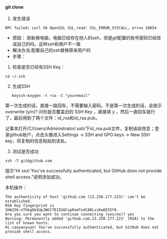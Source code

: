 #### git clone

1. 发生错误

```
RPC failed; curl 56 OpenSSL SSL_read: SSL_ERROR_SYSCALL, errno 10054
```
- 原因： 刚新换电脑，电脑已经存在他人的ssh，但是git配置的账号密码已经改成自己的吗，这样ssh和用户不一致
- 解决办法:配置自己的ssh替换原来用户的
- 步骤：
1. 检查是否已经有SSH Key：

```
cd ~/.ssh
```



2. 生成SSH

```
   Keyssh-keygen -t rsa -C "youremail"
```
第一次生成的话，直接一路回车，不需要输入密码。不是第一次生成的话，会提示 overwrite (y/n)? 问你是否覆盖旧的 SSH Key ，直接填 y ，然后一直回车就行了，最后得到了两个文件：id_rsa和id_rsa.pub。

记事本打开/C/Users/Administrator/.ssh/下id_rsa.pub文件，复制该段信息；登录github账户，点击头像进入Settings -> SSH and GPG keys -> New SSH key，将复制的信息粘贴到该处。

3.  测试是否成功

```
ssh -T git@github.com
```
提示“Hi xxx! You've successfully authenticated, but GitHub does not provide shell access.”说明添加成功。

本机操作：
```
The authenticity of host 'github.com (13.250.177.223)' can't be established.
RSA key fingerprint is SHA256:nThbg6kXUpJWGl7E1IGOCspRomTxdCARLviKw6E5SY8.
Are you sure you want to continue connecting (yes/no)? yes
Warning: Permanently added 'github.com,13.250.177.223' (RSA) to the list of known hosts.
Hi caoyanyuan! You've successfully authenticated, but GitHub does not provide shell access.
```
